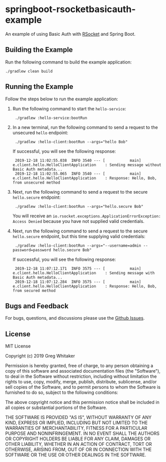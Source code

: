 # springboot-rsocketbasicauth-example
An example of using Basic Auth with [RSocket](http://rsocket.io) and Spring Boot.

## Building the Example
Run the following command to build the example application:

    ./gradlew clean build
    
## Running the Example
Follow the steps below to run the example application:

1. Run the following command to start the `hello-service`:

        ./gradlew :hello-service:bootRun
        
2. In a new terminal, run the following command to send a request to the unsecured `hello` endpoint:

        ./gradlew :hello-client:bootRun --args="hello Bob"
        
    If successful, you will see the following response:
    
        2019-12-18 11:02:55.038  INFO 3540 --- [           main] e.client.hello.HelloClientApplication    : Sending message without Basic Auth metadata...
        2019-12-18 11:02:55.065  INFO 3540 --- [           main] e.client.hello.HelloClientApplication    : Response: Hello, Bob, from unsecured method
        
3. Next, run the following command to send a request to the secure `hello.secure` endpoint:

        ./gradlew :hello-client:bootRun --args="hello.secure Bob"
        
    You will receive an `io.rsocket.exceptions.ApplicationErrorException: Access Denied` because you have not supplied valid credentials.
   
4. Next, run the following command to send a request to the secure `hello.secure` endpoint, but this time supplying valid credentials:

        ./gradlew :hello-client:bootRun --args="--username=admin --password=password hello.secure Bob"
        
    If successful, you will see the following response:

        2019-12-18 11:07:12.171  INFO 3575 --- [           main] e.client.hello.HelloClientApplication    : Sending message with Basic Auth metadata...
        2019-12-18 11:07:12.284  INFO 3575 --- [           main] e.client.hello.HelloClientApplication    : Response: Hello, Bob, from secured method

## Bugs and Feedback
For bugs, questions, and discussions please use the [Github Issues](https://github.com/gregwhitaker/springboot-rsocketbasicauth-example/issues).

## License
MIT License

Copyright (c) 2019 Greg Whitaker

Permission is hereby granted, free of charge, to any person obtaining a copy
of this software and associated documentation files (the "Software"), to deal
in the Software without restriction, including without limitation the rights
to use, copy, modify, merge, publish, distribute, sublicense, and/or sell
copies of the Software, and to permit persons to whom the Software is
furnished to do so, subject to the following conditions:

The above copyright notice and this permission notice shall be included in all
copies or substantial portions of the Software.

THE SOFTWARE IS PROVIDED "AS IS", WITHOUT WARRANTY OF ANY KIND, EXPRESS OR
IMPLIED, INCLUDING BUT NOT LIMITED TO THE WARRANTIES OF MERCHANTABILITY,
FITNESS FOR A PARTICULAR PURPOSE AND NONINFRINGEMENT. IN NO EVENT SHALL THE
AUTHORS OR COPYRIGHT HOLDERS BE LIABLE FOR ANY CLAIM, DAMAGES OR OTHER
LIABILITY, WHETHER IN AN ACTION OF CONTRACT, TORT OR OTHERWISE, ARISING FROM,
OUT OF OR IN CONNECTION WITH THE SOFTWARE OR THE USE OR OTHER DEALINGS IN THE
SOFTWARE.